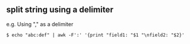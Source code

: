 ## split string using a delimiter

e.g. Using "," as a delimiter

    $ echo "abc:def" | awk -F':' '{print "field1: "$1 "\nfield2: "$2}'

